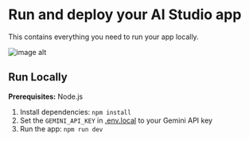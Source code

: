 

# Run and deploy your AI Studio app

This contains everything you need to run your app locally.


![image alt]("https://github.com/Thrishal1105/Virtual-Clothes-Try-On-AI/blob/c288eb0f8144da9e9328ae9bd08c052e0d34dfc7/Screenshot%202025-08-29%20150000.png")

## Run Locally

**Prerequisites:**  Node.js


1. Install dependencies:
   `npm install`
2. Set the `GEMINI_API_KEY` in [.env.local](.env.local) to your Gemini API key 
3. Run the app:
   `npm run dev`

